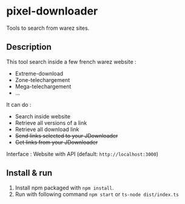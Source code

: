 # pixel-downloader
Tools to search from warez sites.

## Description

This tool search inside a few french warez website :
* Extreme-download
* Zone-telechargement
* Mega-telechargement
* ...

It can do :
* Search inside website
* Retrieve all versions of a link
* Retrieve all download link
* ~~Send links selected to your JDownloader~~
* ~~Get links from your JDownloader~~

Interface : Website with API (default: `http://localhost:3000`)

## Install & run

1. Install npm packaged with `npm install`.
2. Run with following command `npm start` or `ts-node dist/index.ts`
